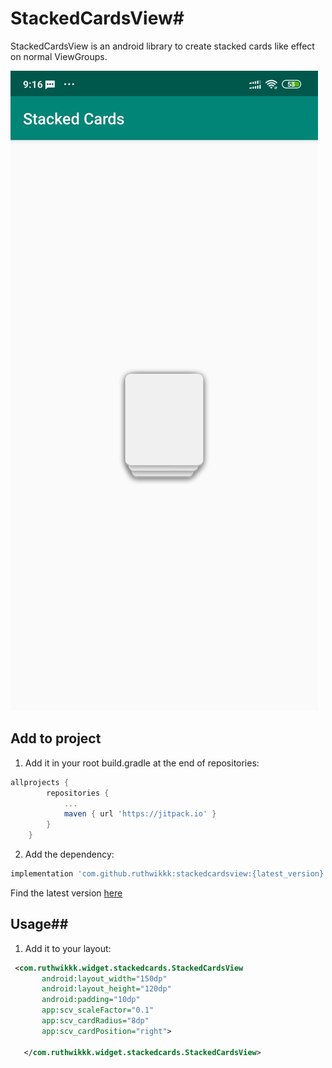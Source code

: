 # StackedCardsView#

StackedCardsView is an android library to create stacked cards like effect on normal ViewGroups.

![preview](https://github.com/ruthwikkk/stackedcardsview/blob/master/screenshot_1.jpg)

## Add to project ##
1. Add it in your root build.gradle at the end of repositories:

```groovy
allprojects {
		repositories {
			...
			maven { url 'https://jitpack.io' }
		}
	}
``` 
2. Add the dependency:

```groovy
implementation 'com.github.ruthwikkk:stackedcardsview:{latest_version}'
```
  Find the latest version [here](https://github.com/ruthwikkk/stackedcardsview/releases)
   
    

 ## Usage##
 1. Add it to your layout:
 ```xml
  <com.ruthwikkk.widget.stackedcards.StackedCardsView
        android:layout_width="150dp"
        android:layout_height="120dp"
        android:padding="10dp"
        app:scv_scaleFactor="0.1"
        app:scv_cardRadius="8dp"
        app:scv_cardPosition="right">

    </com.ruthwikkk.widget.stackedcards.StackedCardsView>
```

